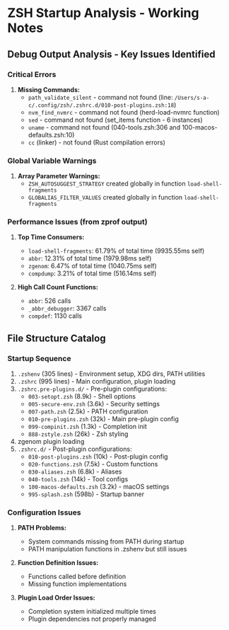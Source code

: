 # ZSH Startup Analysis - Working Notes

## Debug Output Analysis - Key Issues Identified

### Critical Errors
1. **Missing Commands:**
   - `path_validate_silent` - command not found (line: `/Users/s-a-c/.config/zsh/.zshrc.d/010-post-plugins.zsh:18`)
   - `nvm_find_nvmrc` - command not found (herd-load-nvmrc function)
   - `sed` - command not found (set_items function - 6 instances)
   - `uname` - command not found (040-tools.zsh:306 and 100-macos-defaults.zsh:10)
   - `cc` (linker) - not found (Rust compilation errors)

### Global Variable Warnings
1. **Array Parameter Warnings:**
   - `ZSH_AUTOSUGGEST_STRATEGY` created globally in function `load-shell-fragments`
   - `GLOBALIAS_FILTER_VALUES` created globally in function `load-shell-fragments`

### Performance Issues (from zprof output)
1. **Top Time Consumers:**
   - `load-shell-fragments`: 61.79% of total time (9935.55ms self)
   - `abbr`: 12.31% of total time (1979.98ms self)
   - `zgenom`: 6.47% of total time (1040.75ms self)
   - `compdump`: 3.21% of total time (516.14ms self)

2. **High Call Count Functions:**
   - `abbr`: 526 calls
   - `_abbr_debugger`: 3367 calls
   - `compdef`: 1130 calls

## File Structure Catalog

### Startup Sequence
1. `.zshenv` (305 lines) - Environment setup, XDG dirs, PATH utilities
2. `.zshrc` (995 lines) - Main configuration, plugin loading
3. `.zshrc.pre-plugins.d/` - Pre-plugin configurations:
   - `003-setopt.zsh` (8.9k) - Shell options
   - `005-secure-env.zsh` (3.6k) - Security settings
   - `007-path.zsh` (2.5k) - PATH configuration
   - `010-pre-plugins.zsh` (32k) - Main pre-plugin config
   - `099-compinit.zsh` (1.3k) - Completion init
   - `888-zstyle.zsh` (26k) - Zsh styling
4. zgenom plugin loading
5. `.zshrc.d/` - Post-plugin configurations:
   - `010-post-plugins.zsh` (10k) - Post-plugin config
   - `020-functions.zsh` (7.5k) - Custom functions
   - `030-aliases.zsh` (6.8k) - Aliases
   - `040-tools.zsh` (14k) - Tool configs
   - `100-macos-defaults.zsh` (3.2k) - macOS settings
   - `995-splash.zsh` (598b) - Startup banner

### Configuration Issues
1. **PATH Problems:**
   - System commands missing from PATH during startup
   - PATH manipulation functions in .zshenv but still issues
   
2. **Function Definition Issues:**
   - Functions called before definition
   - Missing function implementations

3. **Plugin Load Order Issues:**
   - Completion system initialized multiple times
   - Plugin dependencies not properly managed
